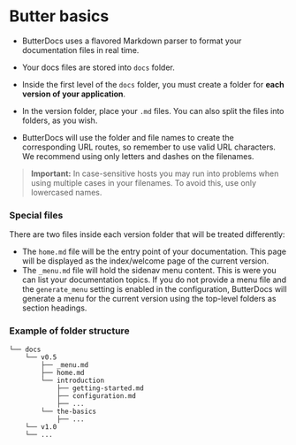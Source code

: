 # Butter basics
- ButterDocs uses a flavored Markdown parser to format your documentation files in real time.

- Your docs files are stored into `docs` folder.

- Inside the first level of the `docs` folder, you must create a folder for **each version of your application**.

- In the version folder, place your `.md` files. You can also split the files into folders, as you wish.

- ButterDocs will use the folder and file names to create the corresponding URL routes, so remember to use valid URL characters.
We recommend using only letters and dashes on the filenames.

> **Important:** In case-sensitive hosts you may run into problems when using multiple cases in your filenames. To avoid this, use only lowercased names.

### Special files
There are two files inside each version folder that will be treated differently:

- The `home.md` file will be the entry point of your documentation. This page will be displayed as the index/welcome page of the current version.
- The `_menu.md` file will hold the sidenav menu content. This is were you can list your documentation topics. If you do not provide a menu file and the `generate_menu` setting is enabled in the configuration, ButterDocs will generate a menu for the current version using the top-level folders as section headings.

### Example of folder structure
```plaintext
└── docs
    └── v0.5
        ├── _menu.md
        ├── home.md
        └── introduction
            ├── getting-started.md
            ├── configuration.md
            ├── ...
        └── the-basics
            ├── ...
    └── v1.0
    └── ...
```